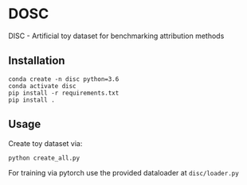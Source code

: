 # DOSC
DISC - Artificial toy dataset for benchmarking attribution methods

## Installation
```console
conda create -n disc python=3.6
conda activate disc
pip install -r requirements.txt
pip install .
```

## Usage
Create toy dataset via:
```console
python create_all.py
```

For training via pytorch use the provided dataloader at `disc/loader.py`
